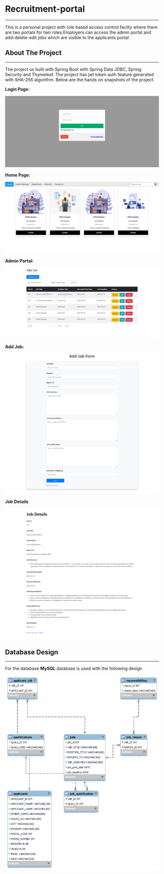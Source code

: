 # Recruitment-portal
***
This is a personal project with role based access control facilty where there are two portals for two roles.Employers can access the admin portal and add-delete-edit jobs which are visible to the applicants portal
    
## About The Project
***
The project us built with Spring Boot with Spring Data JDBC, Spring Security and Thymeleaf.
The project has jwt token auth feature generated with SHA-256 algorithm. Below are the hands on snapshots of the project.

**Login Page:**

![Login Page](readmeImg/login.PNG)

**Home Page:**

![Home](readmeImg/home.PNG)

**Admin Portal:**

![Admin Portal](readmeImg/admin.PNG)

**Add Job:**

![Add Job](readmeImg/addjob.PNG)

**Job Details**

![Job Details](readmeImg/jobdetails.png)

## Database Design
***
For the database **MySQL** database is used with the following design

![Database EER](readmeImg/reccruitment_portal_schema_eer.png)
